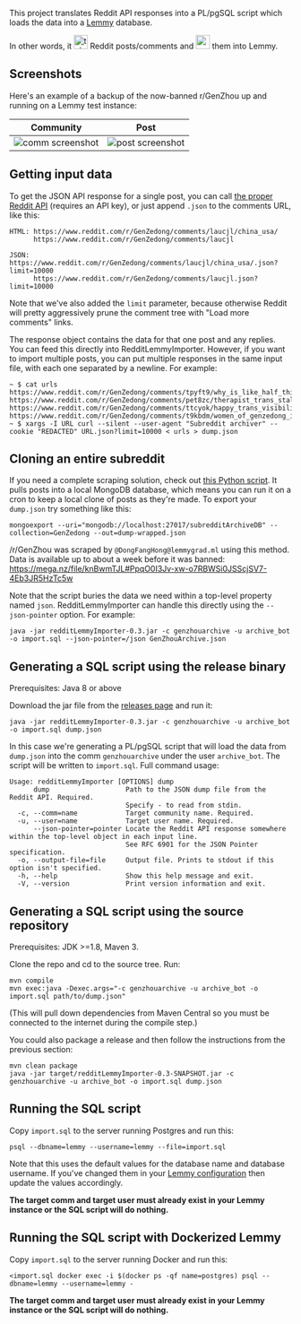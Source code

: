 This project translates Reddit API responses into a PL/pgSQL script which loads the data into a [Lemmy](https://github.com/LemmyNet/lemmy/) database. 

In other words, it <img alt="takes" src="https://user-images.githubusercontent.com/95945959/166686199-b78b681c-843f-4d2f-9d51-ec65f8d0d630.png" height="25" /> Reddit posts/comments and <img alt="puts" src="https://user-images.githubusercontent.com/95945959/166686493-be7fb6da-a3ef-4312-8a46-90a650d4e552.png" height="25" /> them into Lemmy.

## Screenshots

Here's an example of a backup of the now-banned r/GenZhou up and running on a Lemmy test instance:

Community|Post
---|---
![comm screenshot](https://user-images.githubusercontent.com/95945959/166649549-1d4eddfc-2a4e-4b83-a8c4-ef5935584b30.png)|![post screenshot](https://user-images.githubusercontent.com/95945959/166649995-df61648f-4346-4d6d-8545-ad26414cbd7d.png)

## Getting input data

To get the JSON API response for a single post, you can call [the proper Reddit API](https://www.reddit.com/dev/api/#GET_comments_{article}) (requires an API key), or just append `.json` to the comments URL, like this:

```
HTML: https://www.reddit.com/r/GenZedong/comments/laucjl/china_usa/
      https://www.reddit.com/r/GenZedong/comments/laucjl

JSON: https://www.reddit.com/r/GenZedong/comments/laucjl/china_usa/.json?limit=10000
      https://www.reddit.com/r/GenZedong/comments/laucjl.json?limit=10000
```

Note that we've also added the `limit` parameter, because otherwise Reddit will pretty aggressively prune the comment tree with "Load more comments" links.

The response object contains the data for that one post and any replies. You can feed this directly into RedditLemmyImporter. However, if you want to import multiple posts, you can put multiple responses in the same input file, with each one separated by a newline. For example:

```
~ $ cat urls
https://www.reddit.com/r/GenZedong/comments/tpyft9/why_is_like_half_this_sub_made_of_trans_women/
https://www.reddit.com/r/GenZedong/comments/pet8zc/therapist_trans_stalin_isnt_real_she_cant_hurt/
https://www.reddit.com/r/GenZedong/comments/ttcyok/happy_trans_visibility_day_comrades/
https://www.reddit.com/r/GenZedong/comments/t9kbdm/women_of_genzedong_i_congratulate_you_for_your_day/
~ $ xargs -I URL curl --silent --user-agent "Subreddit archiver" --cookie "REDACTED" URL.json?limit=10000 < urls > dump.json
```

## Cloning an entire subreddit

If you need a complete scraping solution, check out [this Python script](https://lemmygrad.ml/comment/130292). It pulls posts into a local MongoDB database, which means you can run it on a cron to keep a local clone of posts as they're made. To export your `dump.json` try something like this:

```
mongoexport --uri="mongodb://localhost:27017/subredditArchiveDB" --collection=GenZedong --out=dump-wrapped.json
```

/r/GenZhou was scraped by `@DongFangHong@lemmygrad.ml` using this method. Data is available up to about a week before it was banned:  
https://mega.nz/file/knBwmTJL#PpqO0I3Jv-xw-o7RBWSi0JSScjSV7-4Eb3JR5HzTc5w

Note that the script buries the data we need within a top-level property named `json`. RedditLemmyImporter can handle this directly using the `--json-pointer` option. For example:

```
java -jar redditLemmyImporter-0.3.jar -c genzhouarchive -u archive_bot -o import.sql --json-pointer=/json GenZhouArchive.json
```

## Generating a SQL script using the release binary

Prerequisites: Java 8 or above

Download the jar file from the [releases page](https://github.com/rileynull/RedditLemmyImporter/releases) and run it:

```
java -jar redditLemmyImporter-0.3.jar -c genzhouarchive -u archive_bot -o import.sql dump.json
```

In this case we're generating a PL/pgSQL script that will load the data from `dump.json` into the comm `genzhouarchive` under the user `archive_bot`. The script will be written to `import.sql`. Full command usage:

```
Usage: redditLemmyImporter [OPTIONS] dump
      dump                   Path to the JSON dump file from the Reddit API. Required.
                             Specify - to read from stdin.
  -c, --comm=name            Target community name. Required.
  -u, --user=name            Target user name. Required.
      --json-pointer=pointer Locate the Reddit API response somewhere within the top-level object in each input line.
                             See RFC 6901 for the JSON Pointer specification.
  -o, --output-file=file     Output file. Prints to stdout if this option isn't specified.
  -h, --help                 Show this help message and exit.
  -V, --version              Print version information and exit.
```

## Generating a SQL script using the source repository

Prerequisites: JDK >=1.8, Maven 3. 

Clone the repo and cd to the source tree. Run:

```
mvn compile
mvn exec:java -Dexec.args="-c genzhouarchive -u archive_bot -o import.sql path/to/dump.json"
```

(This will pull down dependencies from Maven Central so you must be connected to the internet during the compile step.)

You could also package a release and then follow the instructions from the previous section:

```
mvn clean package
java -jar target/redditLemmyImporter-0.3-SNAPSHOT.jar -c genzhouarchive -u archive_bot -o import.sql dump.json
```

## Running the SQL script

Copy `import.sql` to the server running Postgres and run this:

```
psql --dbname=lemmy --username=lemmy --file=import.sql
```

Note that this uses the default values for the database name and database username. If you've changed them in your [Lemmy configuration](https://join-lemmy.org/docs/en/administration/configuration.html#full-config-with-default-values) then update the values accordingly.

**The target comm and target user must already exist in your Lemmy instance or the SQL script will do nothing.**

## Running the SQL script with Dockerized Lemmy

Copy `import.sql` to the server running Docker and run this:

```
<import.sql docker exec -i $(docker ps -qf name=postgres) psql --dbname=lemmy --username=lemmy -
```

**The target comm and target user must already exist in your Lemmy instance or the SQL script will do nothing.**
